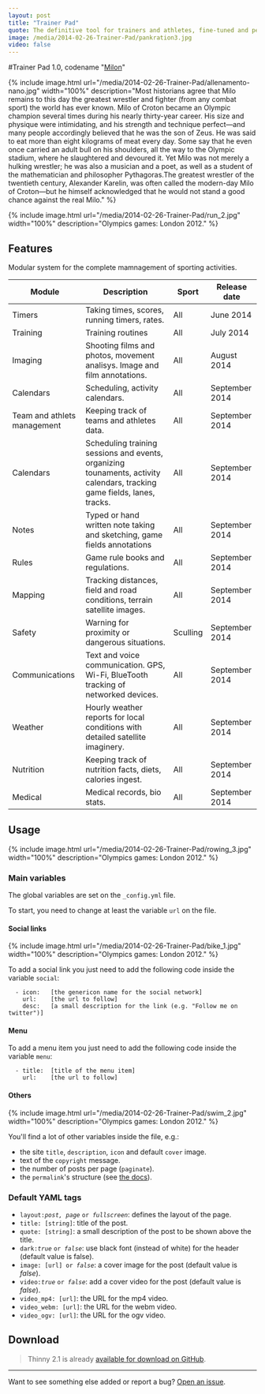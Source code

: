 ```yaml
---
layout: post
title: "Trainer Pad"
quote: The definitive tool for trainers and athletes, fine-tuned and personalized for different sports and activities through specialized tasks modules.
image: /media/2014-02-26-Trainer-Pad/pankration3.jpg
video: false
---
```


#Trainer Pad 1.0, codename "[Milon](/)"

{% include image.html url="/media/2014-02-26-Trainer-Pad/allenamento-nano.jpg" width="100%" description="Most historians agree that Milo remains to this day the greatest wrestler and fighter (from any combat sport) the world has ever known. Milo of Croton became an Olympic champion several times during his nearly thirty-year career. His size and physique were intimidating, and his strength and technique perfect—and many people accordingly believed that he was  the son of Zeus. He was said to eat more than eight kilograms of meat every day. Some say that he even once carried an adult bull on his shoulders, all the way to the Olympic stadium, where he slaughtered and devoured it. Yet Milo was not merely a hulking wrestler; he was also a musician and a poet, as well as a student of the mathematician and philosopher Pythagoras.The greatest wrestler of the twentieth century, Alexander Karelin, was often called the modern-day Milo of Croton—but he himself acknowledged that he would not stand a good chance against the real Milo." %}

{% include image.html url="/media/2014-02-26-Trainer-Pad/run_2.jpg" width="100%" description="Olympics games: London 2012." %}


## Features
Modular system for the complete mamnagement of sporting activities. 

<table>
  <thead>
    <tr>
      <th>Module</th>
      <th>Description</th>
      <th>Sport</th>
      <th>Release date</th>
    </tr>
  </thead>
  <tbody>
    <tr>
      <td>Timers</td>
      <td>Taking times, scores, running timers, rates.</td>
      <td>All</td>
      <td>June 2014</td>
    </tr>
    <tr>
      <td>Training</td>
      <td>Training routines</td>
      <td>All</td>
      <td>July 2014</td>
    </tr>
    <tr>
      <td>Imaging</td>
      <td>Shooting films and photos, movement analisys. Image and film annotations.</td>
      <td>All</td>
      <td>August 2014</td>
    </tr>
    <tr>
      <td>Calendars</td>
      <td>Scheduling, activity calendars.</td>
      <td>All</td>
      <td>September 2014</td>
    </tr>
    <tr>
      <td>Team and athlets management</td>
      <td>Keeping track of teams and athletes data.</td>
      <td>All</td>
      <td>September 2014</td>
    </tr>
    <tr>
      <td>Calendars</td>
      <td>Scheduling training sessions and events, organizing tounaments, activity calendars, tracking game fields, lanes, tracks.</td>
      <td>All</td>
      <td>September 2014</td>
    </tr>
    <tr>
      <td>Notes</td>
      <td>Typed or hand written note taking and sketching, game fields annotations</td>
      <td>All</td>
      <td>September 2014</td>
    </tr>
    <tr>
      <td>Rules</td>
      <td>Game rule books and regulations.</td>
      <td>All</td>
      <td>September 2014</td>
    </tr>
    <tr>
      <td>Mapping</td>
      <td>Tracking distances, field and road conditions, terrain satellite images.</td>
      <td>All</td>
      <td>September 2014</td>
    </tr>
    <tr>
      <td>Safety</td>
      <td>Warning for proximity or dangerous situations.</td>
      <td>Sculling</td>
      <td>September 2014</td>
    </tr>
    <tr>
      <td>Communications</td>
      <td>Text and voice communication. GPS, Wi-Fi, BlueTooth tracking of networked devices.</td>
      <td>All</td>
      <td>September 2014</td>
    </tr>
    <tr>
      <td>Weather</td>
      <td>Hourly weather reports for local conditions with detailed satellite imaginery.</td>
      <td>All</td>
      <td>September 2014</td>
    </tr>
    <tr>
      <td>Nutrition</td>
      <td>Keeping track of nutrition facts, diets, calories ingest.</td>
      <td>All</td>
      <td>September 2014</td>
    </tr>
    <tr>
      <td>Medical</td>
      <td>Medical records, bio stats.</td>
      <td>All</td>
      <td>September 2014</td>
    </tr>
  </tbody>
</table> 

## Usage

{% include image.html url="/media/2014-02-26-Trainer-Pad/rowing_3.jpg" width="100%" description="Olympics games: London 2012." %}

### Main variables

The global variables are set on the `_config.yml` file.

To start, you need to change at least the variable `url` on the file.

#### Social links

{% include image.html url="/media/2014-02-26-Trainer-Pad/bike_1.jpg" width="100%" description="Olympics games: London 2012." %}

To add a social link you just need to add the following code inside the variable `social`:

```
  - icon:	[the genericon name for the social network]
    url:	[the url to follow]
    desc:	[a small description for the link (e.g. "Follow me on twitter")]
```

#### Menu

To add a menu item you just need to add the following code inside the variable `menu`:

```
  - title:	[title of the menu item]
    url:	[the url to follow]
```

#### Others

{% include image.html url="/media/2014-02-26-Trainer-Pad/swim_2.jpg" width="100%" description="Olympics games: London 2012." %}

You'll find a lot of other variables inside the file, e.g.:

- the site `title`, `description`, `icon` and default `cover` image.
- text of the `copyright` message.
- the number of posts per page (`paginate`).
- the `permalink`'s structure (see [the docs](http://jekyllrb.com/docs/pagination/)).


### Default YAML tags

- `layout:`<i>`post, page`</i> `or `<i>`fullscreen`</i>: defines the layout of the page.
- `title: [string]`: title of the post.
- `quote: [string]`: a small description of the post to be shown above the title.
- `dark:`<i>`true`</i> `or `<i>`false`</i>: use black font (instead of white) for the header (default value is false).
- `image: [url] or `<i>`false`</i>: a cover image for the post (default value is _false_).
- `video:`<i>`true`</i> `or `<i>`false`</i>: add a cover video for the post (default value is _false_).
- `video_mp4: [url]`: the URL for the mp4 video.
- `video_webm: [url]`: the URL for the webm video.
- `video_ogv: [url]`: the URL for the ogv video.


## Download

> Thinny 2.1 is already [available for download on GitHub](https://github.com/camporez/Thinny/releases).

-----
Want to see something else added or report a bug? [Open an issue](https://github.com/camporez/camporez.github.io/issues/new).
